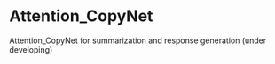# Attention_CopyNet

Attention_CopyNet for summarization and response generation (under developing)
